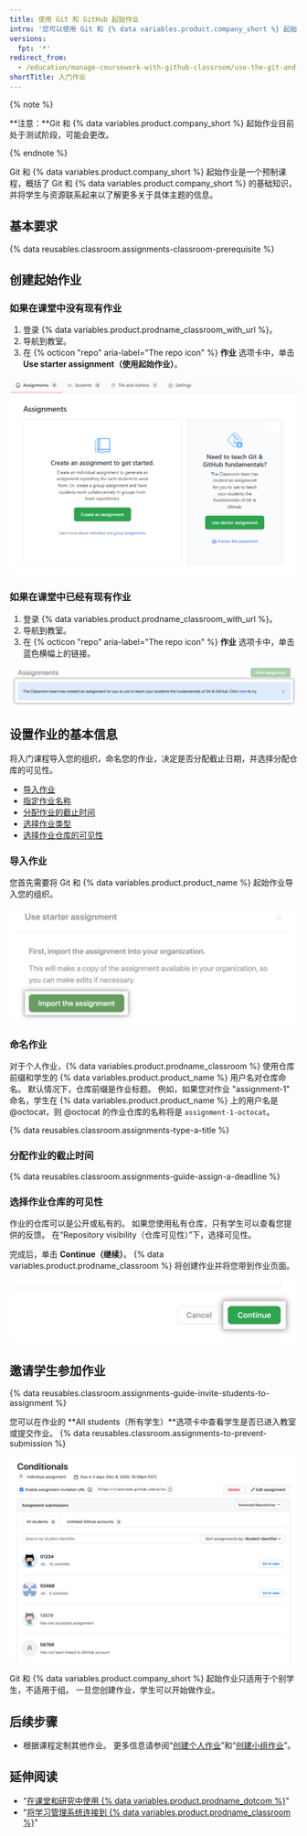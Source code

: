 ```yaml
---
title: 使用 Git 和 GitHub 起始作业
intro: '您可以使用 Git 和 {% data variables.product.company_short %} 起始作业，让学生全面了解 Git 和 {% data variables.product.company_short %} 基础知识。'
versions:
  fpt: '*'
redirect_from:
  - /education/manage-coursework-with-github-classroom/use-the-git-and-github-starter-assignment
shortTitle: 入门作业
---
```


{% note %}

**注意：**Git 和 {% data variables.product.company_short %} 起始作业目前处于测试阶段，可能会更改。

{% endnote %}

Git 和 {% data variables.product.company_short %} 起始作业是一个预制课程，概括了 Git 和 {% data variables.product.company_short %} 的基础知识，并将学生与资源联系起来以了解更多关于具体主题的信息。

## 基本要求

{% data reusables.classroom.assignments-classroom-prerequisite %}

## 创建起始作业

### 如果在课堂中没有现有作业

1. 登录 {% data variables.product.prodname_classroom_with_url %}。
2. 导航到教室。
3. 在 {% octicon "repo" aria-label="The repo icon" %} **作业** 选项卡中，单击 **Use starter assignment（使用起始作业）**。

<div class="procedural-image-wrapper">
  <img alt="创建第一次作业" class="procedural-image-wrapper" src="/assets/images/help/classroom/assignments-create-first-assignment.png">
</div>

### 如果在课堂中已经有现有作业

1. 登录 {% data variables.product.prodname_classroom_with_url %}。
2. 导航到教室。
3. 在 {% octicon "repo" aria-label="The repo icon" %} **作业** 选项卡中，单击蓝色横幅上的链接。

<div class="procedural-image-wrapper">
  <img alt="“New assignment（新作业）”按钮" class="procedural-image-wrapper" src="/assets/images/help/classroom/assignments-click-new-starter-assignment-button.png">
</div>

## 设置作业的基本信息

将入门课程导入您的组织，命名您的作业，决定是否分配截止日期，并选择分配仓库的可见性。

- [导入作业](#importing-the-assignment)
- [指定作业名称](#naming-an-assignment)
- [分配作业的截止时间](#assigning-a-deadline-for-an-assignment)
- [选择作业类型](#choosing-an-assignment-type)
- [选择作业仓库的可见性](#choosing-a-visibility-for-assignment-repositories)

### 导入作业

您首先需要将 Git 和 {% data variables.product.product_name %} 起始作业导入您的组织。

<div class="procedural-image-wrapper">
  <img alt="“导入作业”按钮" class="procedural-image-wrapper" src="/assets/images/help/classroom/assignments-import-starter-assignment.png">
</div>

### 命名作业

对于个人作业，{% data variables.product.prodname_classroom %} 使用仓库前缀和学生的 {% data variables.product.product_name %} 用户名对仓库命名。 默认情况下，仓库前缀是作业标题。 例如，如果您对作业 "assignment-1" 命名，学生在 {% data variables.product.product_name %} 上的用户名是 @octocat，则 @octocat 的作业仓库的名称将是 `assignment-1-octocat`。

{% data reusables.classroom.assignments-type-a-title %}

### 分配作业的截止时间

{% data reusables.classroom.assignments-guide-assign-a-deadline %}

### 选择作业仓库的可见性

作业的仓库可以是公开或私有的。 如果您使用私有仓库，只有学生可以查看您提供的反馈。 在“Repository visibility（仓库可见性）”下，选择可见性。

完成后，单击 **Continue（继续）**。 {% data variables.product.prodname_classroom %} 将创建作业并将您带到作业页面。

<div class="procedural-image-wrapper">
  <img alt="“Continue（继续）”按钮" class="procedural-image-wrapper" src="/assets/images/help/classroom/assignments-click-continue-button.png">
</div>

## 邀请学生参加作业

{% data reusables.classroom.assignments-guide-invite-students-to-assignment %}

您可以在作业的 **All students（所有学生）**选项卡中查看学生是否已进入教室或提交作业。 {% data reusables.classroom.assignments-to-prevent-submission %}

<div class="procedural-image-wrapper">
  <img alt="个人作业" class="procedural-image-wrapper" src="/assets/images/help/classroom/assignment-individual-hero.png">
</div>

Git 和 {% data variables.product.company_short %} 起始作业只适用于个别学生，不适用于组。 一旦您创建作业，学生可以开始做作业。

## 后续步骤

- 根据课程定制其他作业。 更多信息请参阅“[创建个人作业](/education/manage-coursework-with-github-classroom/create-an-individual-assignment)”和“[创建小组作业](/education/manage-coursework-with-github-classroom/create-a-group-assignment)”。

## 延伸阅读

- "[在课堂和研究中使用 {% data variables.product.prodname_dotcom %}](/education/explore-the-benefits-of-teaching-and-learning-with-github-education/use-github-in-your-classroom-and-research)"
- "[将学习管理系统连接到 {% data variables.product.prodname_classroom %}](/education/manage-coursework-with-github-classroom/connect-a-learning-management-system-to-github-classroom)"
